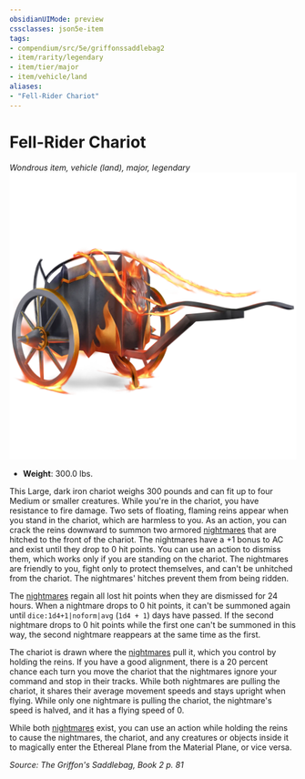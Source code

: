 ```yaml
---
obsidianUIMode: preview
cssclasses: json5e-item
tags:
- compendium/src/5e/griffonssaddlebag2
- item/rarity/legendary
- item/tier/major
- item/vehicle/land
aliases: 
- "Fell-Rider Chariot"
---
```

# Fell-Rider Chariot
*Wondrous item, vehicle (land), major, legendary*  
![](https://raw.githubusercontent.com/TheGiddyLimit/homebrew-img/main/img/GriffonsSaddlebag2/Items/Fell-Rider-Chariot.webp#right)  

- **Weight**: 300.0 lbs.

This Large, dark iron chariot weighs 300 pounds and can fit up to four Medium or smaller creatures. While you're in the chariot, you have resistance to fire damage. Two sets of floating, flaming reins appear when you stand in the chariot, which are harmless to you. As an action, you can crack the reins downward to summon two armored [nightmares](compendium/bestiary/fiend/nightmare.md) that are hitched to the front of the chariot. The nightmares have a +1 bonus to AC and exist until they drop to 0 hit points. You can use an action to dismiss them, which works only if you are standing on the chariot. The nightmares are friendly to you, fight only to protect themselves, and can't be unhitched from the chariot. The nightmares' hitches prevent them from being ridden.

The [nightmares](compendium/bestiary/fiend/nightmare.md) regain all lost hit points when they are dismissed for 24 hours. When a nightmare drops to 0 hit points, it can't be summoned again until `dice:1d4+1|noform|avg` (`1d4 + 1`) days have passed. If the second nightmare drops to 0 hit points while the first one can't be summoned in this way, the second nightmare reappears at the same time as the first.

The chariot is drawn where the [nightmares](compendium/bestiary/fiend/nightmare.md) pull it, which you control by holding the reins. If you have a good alignment, there is a 20 percent chance each turn you move the chariot that the nightmares ignore your command and stop in their tracks. While both nightmares are pulling the chariot, it shares their average movement speeds and stays upright when flying. While only one nightmare is pulling the chariot, the nightmare's speed is halved, and it has a flying speed of 0.

While both [nightmares](compendium/bestiary/fiend/nightmare.md) exist, you can use an action while holding the reins to cause the nightmares, the chariot, and any creatures or objects inside it to magically enter the Ethereal Plane from the Material Plane, or vice versa.

*Source: The Griffon's Saddlebag, Book 2 p. 81*